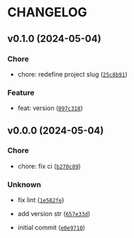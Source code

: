 # CHANGELOG



## v0.1.0 (2024-05-04)

### Chore

* chore: redefine project slug ([`25c8b91`](https://github.com/90HH/python-project-template/commit/25c8b91c0b753d509663670d3be7c3c8448fb91e))

### Feature

* feat: version ([`097c318`](https://github.com/90HH/python-project-template/commit/097c318989ced7c7c426b9a8e44ee67d60c4d51d))


## v0.0.0 (2024-05-04)

### Chore

* chore: fix ci ([`b270c89`](https://github.com/90HH/python-project-template/commit/b270c89ba87c6256356bae6421bb6297759ba961))

### Unknown

* fix lint ([`1e582fe`](https://github.com/90HH/python-project-template/commit/1e582fe2c139c1890709e27a926188b729965154))

* add version str ([`657e33d`](https://github.com/90HH/python-project-template/commit/657e33df2787bf3e01338a290fdc584805636e0a))

* initial commit ([`e0e9710`](https://github.com/90HH/python-project-template/commit/e0e97103b8aeef156c3eec26bcaf8d449c256c9a))
